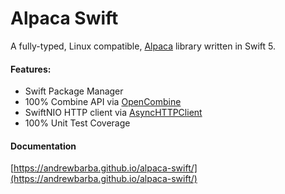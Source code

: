 # Alpaca Swift

A fully-typed, Linux compatible, [Alpaca](https://alpaca.markets) library written in Swift 5.

#### Features:

- Swift Package Manager
- 100% Combine API via [OpenCombine](https://github.com/OpenCombine/OpenCombine)
- SwiftNIO HTTP client via [AsyncHTTPClient](https://github.com/swift-server/async-http-client.git)
- 100% Unit Test Coverage

#### Documentation

[https://andrewbarba.github.io/alpaca-swift/](https://andrewbarba.github.io/alpaca-swift/)
